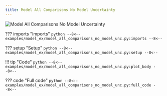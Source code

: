 ```yaml
---
title: Model All Comparisons No Model Uncertainty
---
```


![Model All Comparisons No Model Uncertainty](../baseline/model_all_comparisons_no_model_unc.png)

??? imports "Imports"
    ```python
    --8<--
    examples/model_ex/model_all_comparisons_no_model_unc.py:imports
    --8<--
    ```

??? setup "Setup"
    ```python
    --8<--
    examples/model_ex/model_all_comparisons_no_model_unc.py:setup
    --8<--
    ```

!!! tip "Code"
    ```python
    --8<--
    examples/model_ex/model_all_comparisons_no_model_unc.py:plot_body
    --8<--
    ```

??? code "Full code"
    ```python
    --8<--
    examples/model_ex/model_all_comparisons_no_model_unc.py:full_code
    --8<--
    ```
